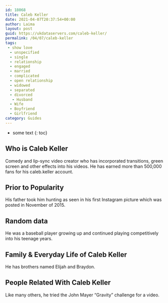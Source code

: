 ```yaml
---
id: 18068
title: Caleb Keller
date: 2021-04-07T20:37:54+00:00
author: Laima
layout: post
guid: https://ukdataservers.com/caleb-keller/
permalink: /04/07/caleb-keller
tags:
 - show love
  - unspecified
  - single
  - relationship
  - engaged
  - married
  - complicated
  - open relationship
  - widowed
  - separated
  - divorced
   - Husband
  - Wife
  - Boyfriend
  - Girlfriend
category: Guides
---
```


* some text
{: toc}


## Who is Caleb Keller
                  
                  
                  
Comedy and lip-sync video creator who has incorporated transitions, green screen and other effects into his videos. He has earned more than 500,000 fans for his caleb.keller account.
                  
              
            
              
            
                
                
                
## Prior to Popularity
                  
                  
                  
His father took him hunting as seen in his first Instagram picture which was posted in November of 2015.
                  
              
            
              
            
                
                
                
## Random data
                  
                  
                  
He was a baseball player growing up and continued playing competitively into his teenage years.
                  
              
            
              
            
                
                
                
## Family & Everyday Life of Caleb Keller
                  
                  
                  
He has brothers named Elijah and Braydon.
                  
              
            
              
            
                
                
                
## People Related With Caleb Keller
                  
                  
                  
Like many others, he tried the John Mayer &#8220;Gravity&#8221; challenge for a video.
                  
              
            
              
            
                
              
            
              
              
            
            
              
            
          
          
          